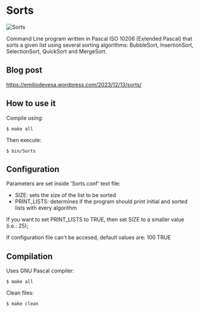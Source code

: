 # Sorts
![Sorts](https://emiliodevesa.files.wordpress.com/2023/12/sorts.png)

Command Line program written in Pascal ISO 10206 (Extended Pascal) that sorts a given list using several sorting algorithms: BubbleSort, InsertionSort, SelectionSort, QuickSort and MergeSort.


## Blog post
https://emiliodevesa.wordpress.com/2023/12/13/sorts/


## How to use it
Compile using:

	$ make all

Then execute:

	$ bin/Sorts


## Configuration
Parameters are set inside 'Sorts.conf' text file:
- SIZE: sets the size of the list to be sorted
- PRINT_LISTS: determines if the program should print initial and sorted lists with every algorithm

If you want to set PRINT_LISTS to TRUE, then set SIZE to a smaller value (i.e.: 25);

If configuration file can't be accesed, default values are:
100
TRUE


## Compilation
Uses GNU Pascal compiler:

	$ make all

Clean files:

	$ make clean
